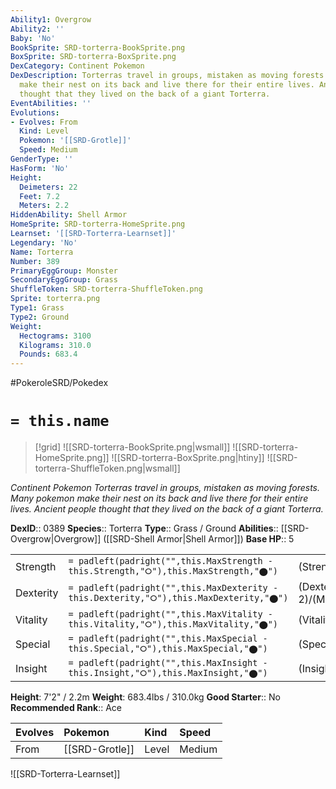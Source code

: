 ```yaml
---
Ability1: Overgrow
Ability2: ''
Baby: 'No'
BookSprite: SRD-torterra-BookSprite.png
BoxSprite: SRD-torterra-BoxSprite.png
DexCategory: Continent Pokemon
DexDescription: Torterras travel in groups, mistaken as moving forests. Many pokemon
  make their nest on its back and live there for their entire lives. Ancient people
  thought that they lived on the back of a giant Torterra.
EventAbilities: ''
Evolutions:
- Evolves: From
  Kind: Level
  Pokemon: '[[SRD-Grotle]]'
  Speed: Medium
GenderType: ''
HasForm: 'No'
Height:
  Deimeters: 22
  Feet: 7.2
  Meters: 2.2
HiddenAbility: Shell Armor
HomeSprite: SRD-torterra-HomeSprite.png
Learnset: '[[SRD-Torterra-Learnset]]'
Legendary: 'No'
Name: Torterra
Number: 389
PrimaryEggGroup: Monster
SecondaryEggGroup: Grass
ShuffleToken: SRD-torterra-ShuffleToken.png
Sprite: torterra.png
Type1: Grass
Type2: Ground
Weight:
  Hectograms: 3100
  Kilograms: 310.0
  Pounds: 683.4
---
```


#PokeroleSRD/Pokedex

# `= this.name`

> [!grid]
> ![[SRD-torterra-BookSprite.png|wsmall]]
> ![[SRD-torterra-HomeSprite.png]]
> ![[SRD-torterra-BoxSprite.png|htiny]]
> ![[SRD-torterra-ShuffleToken.png|wsmall]]


*Continent Pokemon*
*Torterras travel in groups, mistaken as moving forests. Many pokemon make their nest on its back and live there for their entire lives. Ancient people thought that they lived on the back of a giant Torterra.*

**DexID**:: 0389
**Species**:: Torterra
**Type**:: Grass / Ground
**Abilities**:: [[SRD-Overgrow|Overgrow]] ([[SRD-Shell Armor|Shell Armor]])
**Base HP**:: 5

|           |                                                                                        |                                          |
| --------- | -------------------------------------------------------------------------------------- | ---------------------------------------- |
| Strength  | `= padleft(padright("",this.MaxStrength - this.Strength,"⭘"),this.MaxStrength,"⬤")`    | (Strength::3)/(MaxStrength::6)   |
| Dexterity | `= padleft(padright("",this.MaxDexterity - this.Dexterity,"⭘"),this.MaxDexterity,"⬤")` | (Dexterity:: 2)/(MaxDexterity::4) |
| Vitality  | `= padleft(padright("",this.MaxVitality - this.Vitality,"⭘"),this.MaxVitality,"⬤")`    | (Vitality::3)/(MaxVitality::6)   |
| Special   | `= padleft(padright("",this.MaxSpecial - this.Special,"⭘"),this.MaxSpecial,"⬤")`       | (Special::2)/(MaxSpecial::5)     |
| Insight   | `= padleft(padright("",this.MaxInsight - this.Insight,"⭘"),this.MaxInsight,"⬤")`       | (Insight::2)/(MaxInsight::5)     |

**Height**: 7'2" / 2.2m
**Weight**: 683.4lbs / 310.0kg
**Good Starter**:: No
**Recommended Rank**:: Ace

| Evolves   | Pokemon        | Kind   | Speed   |
|:----------|:---------------|:-------|:--------|
| From      | [[SRD-Grotle]] | Level  | Medium  |

![[SRD-Torterra-Learnset]]